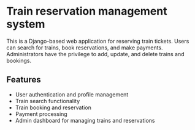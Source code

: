 
# Train reservation management system


This is a Django-based web application for reserving train tickets. Users can search for trains, book reservations, and make payments. Administrators have the privilege to add, update, and delete trains and bookings.


## Features

- User authentication and profile management
- Train search functionality
- Train booking and reservation
- Payment processing
- Admin dashboard for managing trains and reservations